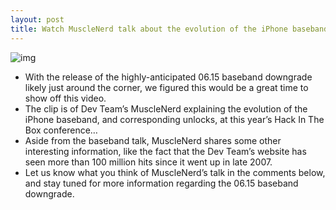 ```yaml
---
layout: post
title: Watch MuscleNerd talk about the evolution of the iPhone baseband at HITB
---
```

![img](http://media.idownloadblog.com/wp-content/uploads/2011/10/Muscle-Nerd.jpg)
* With the release of the highly-anticipated 06.15 baseband downgrade likely just around the corner, we figured this would be a great time to show off this video.
* The clip is of Dev Team’s MuscleNerd explaining the evolution of the iPhone baseband, and corresponding unlocks, at this year’s Hack In The Box conference…
* Aside from the baseband talk, MuscleNerd shares some other interesting information, like the fact that the Dev Team’s website has seen more than 100 million hits since it went up in late 2007.
* Let us know what you think of MuscleNerd’s talk in the comments below, and stay tuned for more information regarding the 06.15 baseband downgrade.

